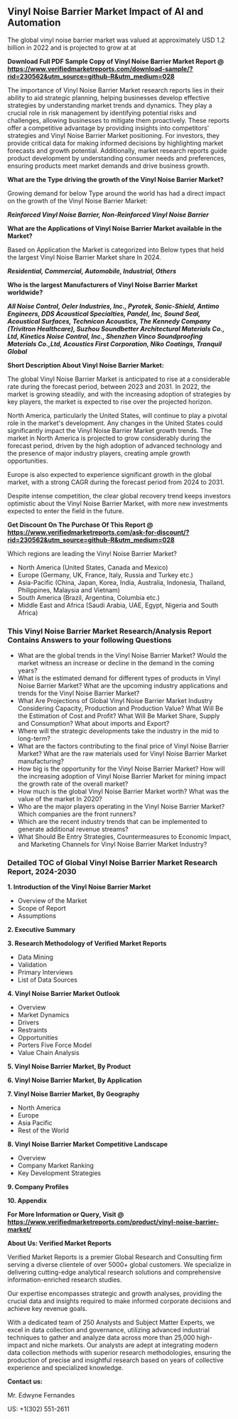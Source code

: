 <h2>Vinyl Noise Barrier Market Impact of AI and Automation</h2><p>The global vinyl noise barrier market was valued at approximately USD 1.2 billion in 2022 and is projected to grow at at</p><p id="" class=""><strong>Download Full PDF Sample Copy of Vinyl Noise Barrier Market Report @ <a href="https://www.verifiedmarketreports.com/download-sample/?rid=230562&utm_source=github-R&utm_medium=028" target="_blank">https://www.verifiedmarketreports.com/download-sample/?rid=230562&utm_source=github-R&utm_medium=028</a></strong></p><p>The importance of&nbsp;Vinyl Noise Barrier Market research reports lies in their ability to aid strategic planning, helping businesses develop effective strategies by understanding market trends and dynamics. They play a crucial role in risk management by identifying potential risks and challenges, allowing businesses to mitigate them proactively. These reports offer a competitive advantage by providing insights into competitors' strategies and Vinyl Noise Barrier Market positioning. For investors, they provide critical data for making informed decisions by highlighting market forecasts and growth potential. Additionally, market research reports guide product development by understanding consumer needs and preferences, ensuring products meet market demands and drive business growth.</p><p><strong>What are the&nbsp;Type driving the growth of the Vinyl Noise Barrier Market?</strong></p><p id="" class="">Growing demand for below Type around the world has had a direct impact on the growth of the Vinyl Noise Barrier Market:</p><em><strong>Reinforced Vinyl Noise Barrier, Non-Reinforced Vinyl Noise Barrier</strong></em></p><strong>What are the&nbsp;Applications&nbsp;of Vinyl Noise Barrier Market available in the Market?</strong></p><p id="" class="">Based on Application the Market is categorized into Below types that held the largest Vinyl Noise Barrier Market share In 2024.</p><em><strong>Residential, Commercial, Automobile, Industrial, Others</strong></em></p><strong>Who is the largest Manufacturers of Vinyl Noise Barrier Market worldwide?</strong></p><p><em><strong>All Noise Control, Oeler Industries, Inc., Pyrotek, Sonic-Shield, Antimo Engineers, DDS Acoustical Specialties, Pandel, Inc, Sound Seal, Acoustical Surfaces, Technicon Acoustics, The Kennedy Company (Trivitron Healthcare), Suzhou Soundbetter Architectural Materials Co., Ltd, Kinetics Noise Control, Inc., Shenzhen Vinco Soundproofing Materials Co.,Ltd, Acoustics First Corporation, Niko Coatings, Tranquil Global</strong></em></p><p id="" class=""><strong>Short Description About Vinyl Noise Barrier Market:</strong></p><p>The global Vinyl Noise Barrier Market is anticipated to rise at a considerable rate during the forecast period, between 2023 and 2031. In 2022, the market is growing steadily, and with the increasing adoption of strategies by key players, the market is expected to rise over the projected horizon.</p><p>North America, particularly the United States, will continue to play a pivotal role in the market's development. Any changes in the United States could significantly impact the Vinyl Noise Barrier Market growth trends. The market in North America is projected to grow considerably during the forecast period, driven by the high adoption of advanced technology and the presence of major industry players, creating ample growth opportunities.</p><p>Europe is also expected to experience significant growth in the global market, with a strong CAGR during the forecast period from 2024 to 2031.</p><p>Despite intense competition, the clear global recovery trend keeps investors optimistic about the Vinyl Noise Barrier Market, with more new investments expected to enter the field in the future.</p><p id="" class=""><strong>Get Discount On The Purchase Of This Report @ <a href="https://www.verifiedmarketreports.com/ask-for-discount/?rid=230562&utm_source=github-R&utm_medium=028" target="_blank">https://www.verifiedmarketreports.com/ask-for-discount/?rid=230562&utm_source=github-R&utm_medium=028</a></strong></p>Which regions are leading the Vinyl Noise Barrier Market?</p><ul><li>North America (United States, Canada and Mexico)</li><li>Europe (Germany, UK, France, Italy, Russia and Turkey etc.)</li><li>Asia-Pacific (China, Japan, Korea, India, Australia, Indonesia, Thailand, Philippines, Malaysia and Vietnam)</li><li>South America (Brazil, Argentina, Columbia etc.)</li><li>Middle East and Africa (Saudi Arabia, UAE, Egypt, Nigeria and South Africa)</li></ul><h3 id="" class="">This Vinyl Noise Barrier Market Research/Analysis Report Contains Answers to your following Questions</h3><ul><li>What are the global trends in the Vinyl Noise Barrier Market? Would the market witness an increase or decline in the demand in the coming years?</li><li>What is the estimated demand for different types of products in Vinyl Noise Barrier Market? What are the upcoming industry applications and trends for the Vinyl Noise Barrier Market?</li><li>What Are Projections of Global Vinyl Noise Barrier Market Industry Considering Capacity, Production and Production Value? What Will Be the Estimation of Cost and Profit? What Will Be Market Share, Supply and Consumption? What about imports and Export?</li><li>Where will the strategic developments take the industry in the mid to long-term?</li><li>What are the factors contributing to the final price of Vinyl Noise Barrier Market? What are the raw materials used for Vinyl Noise Barrier Market manufacturing?</li><li>How big is the opportunity for the Vinyl Noise Barrier Market? How will the increasing adoption of Vinyl Noise Barrier Market for mining impact the growth rate of the overall market?</li><li>How much is the global Vinyl Noise Barrier Market worth? What was the value of the market In 2020?</li><li>Who are the major players operating in the Vinyl Noise Barrier Market? Which companies are the front runners?</li><li>Which are the recent industry trends that can be implemented to generate additional revenue streams?</li><li>What Should Be Entry Strategies, Countermeasures to Economic Impact, and Marketing Channels for Vinyl Noise Barrier Market Industry?</li></ul><h3 id="" class="">Detailed TOC of Global Vinyl Noise Barrier Market Research Report, 2024-2030</h3><p id="" class=""><strong>1. Introduction of the Vinyl Noise Barrier Market</strong></p><ul><li>Overview of the Market</li><li>Scope of Report</li><li>Assumptions</li></ul><p id="" class=""><strong>2. Executive Summary</strong></p><p id="" class=""><strong>3. Research Methodology of Verified Market Reports</strong></p><ul><li>Data Mining</li><li>Validation</li><li>Primary Interviews</li><li>List of Data Sources</li></ul><p id="" class=""><strong>4. Vinyl Noise Barrier Market Outlook</strong></p><ul><li>Overview</li><li>Market Dynamics</li><li>Drivers</li><li>Restraints</li><li>Opportunities</li><li>Porters Five Force Model</li><li>Value Chain Analysis</li></ul><p id="" class=""><strong>5. Vinyl Noise Barrier Market, By Product</strong></p><p id="" class=""><strong>6. Vinyl Noise Barrier Market, By Application</strong></p><p id="" class=""><strong>7. Vinyl Noise Barrier Market, By Geography</strong></p><ul><li>North America</li><li>Europe</li><li>Asia Pacific</li><li>Rest of the World</li></ul><p id="" class=""><strong>8. Vinyl Noise Barrier Market Competitive Landscape</strong></p><ul><li>Overview</li><li>Company Market Ranking</li><li>Key Development Strategies</li></ul><p id="" class=""><strong>9. Company Profiles</strong></p><p id="" class=""><strong>10. Appendix</strong></p><p id="" class=""><strong>For More Information or Query, Visit @ <a href="https://www.verifiedmarketreports.com/product/vinyl-noise-barrier-market/" target="_blank">https://www.verifiedmarketreports.com/product/vinyl-noise-barrier-market/</a></strong></p><p id="" class=""><strong>About Us: Verified Market Reports</strong></p><p id="" class="">Verified Market Reports is a premier Global Research and Consulting firm serving a diverse clientele of over 5000+ global customers. We specialize in delivering cutting-edge analytical research solutions and comprehensive information-enriched research studies.</p><p id="" class="">Our expertise encompasses strategic and growth analyses, providing the crucial data and insights required to make informed corporate decisions and achieve key revenue goals.</p><p id="" class="">With a dedicated team of 250 Analysts and Subject Matter Experts, we excel in data collection and governance, utilizing advanced industrial techniques to gather and analyze data across more than 25,000 high-impact and niche markets. Our analysts are adept at integrating modern data collection methods with superior research methodologies, ensuring the production of precise and insightful research based on years of collective experience and specialized knowledge.</p><p id="" class=""><strong>Contact us:</strong></p><p id="" class="">Mr. Edwyne Fernandes</p><p id="" class="">US: +1(302) 551-2611</p>